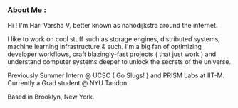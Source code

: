 ### About Me  :

Hi ! I'm Hari Varsha V, better known as nanodijkstra around the internet.


I like to work on cool stuff such as storage engines, distributed systems, machine learning infrastructure & such. I'm a big fan of optimizing developer workflows, craft blazingly-fast projects ( that just work ) and understand computer systems deeper to unlock the secrets of the universe.


Previously Summer Intern @ UCSC ( Go Slugs! ) and PRISM Labs at IIT-M. Currently a Grad student @ NYU Tandon. 

Based in Brooklyn, New York.
